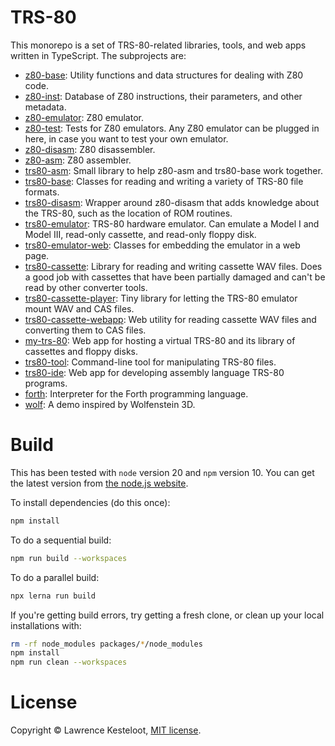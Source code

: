 # TRS-80

This monorepo is a set of TRS-80-related libraries, tools, and web apps written
in TypeScript. The subprojects are:

* [z80-base](packages/z80-base): Utility functions and data structures for dealing with Z80 code.
* [z80-inst](packages/z80-inst): Database of Z80 instructions, their parameters, and other metadata.
* [z80-emulator](packages/z80-emulator): Z80 emulator.
* [z80-test](packages/z80-test): Tests for Z80 emulators. Any Z80 emulator can be plugged in here, in case you want to test your own emulator.
* [z80-disasm](packages/z80-disasm): Z80 disassembler.
* [z80-asm](packages/z80-asm): Z80 assembler.
* [trs80-asm](packages/trs80-asm): Small library to help z80-asm and trs80-base work together.
* [trs80-base](packages/trs80-base): Classes for reading and writing a variety of TRS-80 file formats.
* [trs80-disasm](packages/trs80-disasm): Wrapper around z80-disasm that adds knowledge about the TRS-80, such as the location of ROM routines.
* [trs80-emulator](packages/trs80-emulator): TRS-80 hardware emulator. Can emulate a Model I and Model III, read-only cassette, and read-only floppy disk.
* [trs80-emulator-web](packages/trs80-emulator-web): Classes for embedding the emulator in a web page.
* [trs80-cassette](packages/trs80-cassette): Library for reading and writing cassette WAV files. Does a good job with cassettes that have been partially damaged and can't be read by other converter tools.
* [trs80-cassette-player](packages/trs80-cassette-player): Tiny library for letting the TRS-80 emulator mount WAV and CAS files.
* [trs80-cassette-webapp](packages/trs80-cassette-webapp): Web utility for reading cassette WAV files and converting them to CAS files.
* [my-trs-80](packages/my-trs-80): Web app for hosting a virtual TRS-80 and its library of cassettes and floppy disks.
* [trs80-tool](packages/trs80-tool): Command-line tool for manipulating TRS-80 files.
* [trs80-ide](packages/trs80-ide): Web app for developing assembly language TRS-80 programs.
* [forth](apps/forth): Interpreter for the Forth programming language.
* [wolf](apps/wolf): A demo inspired by Wolfenstein 3D.

# Build

This has been tested with `node` version 20 and `npm` version 10. You can
get the latest version from [the node.js website](https://nodejs.org/).

To install dependencies (do this once):

```sh
npm install
```

To do a sequential build:

```sh
npm run build --workspaces
```

To do a parallel build:

```sh
npx lerna run build
```

If you're getting build errors, try getting a fresh clone, or clean
up your local installations with:

```sh
rm -rf node_modules packages/*/node_modules
npm install
npm run clean --workspaces
```

# License

Copyright &copy; Lawrence Kesteloot, [MIT license](LICENSE).

